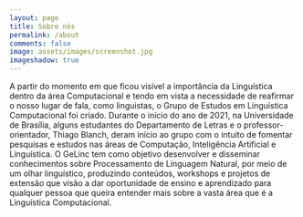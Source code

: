 ```yaml
---
layout: page
title: Sobre nós 
permalink: /about
comments: false
image: assets/images/screenshot.jpg
imageshadow: true
---
```


A partir do momento em que ficou visível a importância da Linguística dentro da área Computacional e tendo em vista a necessidade de reafirmar o nosso lugar de fala, como linguistas, o Grupo de Estudos em Linguística Computacional foi criado. 
Durante o início do ano de 2021, na Universidade de Brasília, alguns estudantes do Departamento de Letras e o professor-orientador, Thiago Blanch, deram início ao grupo com o intuito de fomentar pesquisas e estudos nas áreas de Computação, Inteligência Artificial e Linguística.
O GeLinc tem como objetivo desenvolver e disseminar conhecimentos sobre Processamento de Linguagem Natural, por meio de um olhar linguístico, produzindo conteúdos, workshops e projetos de extensão que visão a dar oportunidade de ensino e aprendizado para qualquer pessoa que queira entender mais sobre a vasta área que é a Linguística Computacional.

